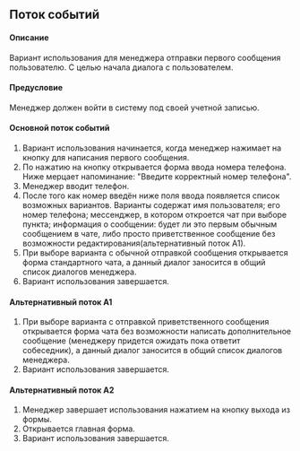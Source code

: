 ## Поток событий



#### Описание

Вариант использования для менеджера отправки первого сообщения пользователю. С целью начала диалога с пользователем.

#### Предусловие

Менеджер должен войти в систему под своей учетной записью.

#### Основной поток событий

1. Вариант использования начинается, когда менеджер нажимает на кнопку для написания первого сообщения.
2. По нажатию на кнопку открывается форма ввода номера телефона. Ниже мерцает напоминание: "Введите корректный номер телефона".
3. Менеджер вводит телефон.
4. После того как номер введён ниже поля ввода появляется список возможных вариантов. Варианты содержат имя пользователя; его номер телефона; мессенджер, в котором откроется чат при выборе пункта; информация о сообщении: будет ли это первым обычным сообщением в чате, либо просто приветственное сообщение без возможности редактирования(альтернативный поток А1).
5. При выборе варианта с обычной отправкой сообщения открывается форма стандартного чата, а данный диалог заносится в общий список диалогов менеджера.
6. Вариант использования завершается.

#### Альтернативный поток А1

1. При выборе варианта с отправкой приветственного сообщения открывается форма чата без возможности написать дополнительное сообщение (менеджеру придется ожидать пока ответит собеседник), а данный диалог заносится в общий список диалогов менеджера.
2. Вариант использования завершается.

#### Альтернативный поток А2

1. Менеджер завершает использования нажатием на кнопку выхода из формы.
2. Открывается главная форма.
3. Вариант использования завершается.